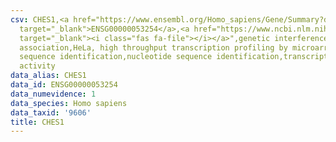 ```yaml
---
csv: CHES1,<a href="https://www.ensembl.org/Homo_sapiens/Gene/Summary?db=core;g=ENSG00000053254"
  target="_blank">ENSG00000053254</a>,<a href="https://www.ncbi.nlm.nih.gov/pubmed/17216044"
  target="_blank"><i class="fas fa-file"></i></a>",genetic interference,functional
  association,HeLa, high throughput transcription profiling by microarray,nucleotide
  sequence identification,nucleotide sequence identification,transcriptional regulation,down-regulates
  activity
data_alias: CHES1
data_id: ENSG00000053254
data_numevidence: 1
data_species: Homo sapiens
data_taxid: '9606'
title: CHES1
---
```

